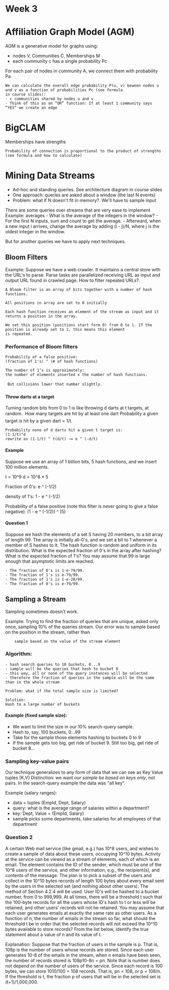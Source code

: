 Week 3
======

# Affiliation Graph Model (AGM)

AGM is a generative model for graphs using:
- nodes V, Communities C, Memberships M
- each community c has a single probability Pc

For each pair of nodes in community A, we connect them with probability Pa.

```
We can calculate the overall edge probability P(u, v) beween nodes u and v as a function of probabilities Pc (see formula
in course slides):
- c communities shared by nodes u and v
- Think of this as an “OR” function: If at least 1 community says “YES” we create an edge
```

# BigCLAM
Memberships have strengths

```
Probability of connection is proportional to the product of strengths (see formula and how to calculate)
```


# Mining Data Streams

- Ad-hoc and standing queries. See architecture diagram in course slides
- One approach: queries are asked about a window (the last N events)
- Problem: what if N doesn't fit in memory?. We'll have to sample input

There are some queries over streams that are very ease to implement
Example: averages
    - What is the average of the integers in the window?
    - For the first N inputs, sum and count to get the average.
    - Afterward, when a new input i arrives, change the average by adding (i - j)/N, where j is the oldest integer in the window.

But for another queries we have to apply next techniques.

## Bloom Filters

Example: Suppose we have a web crawler. It maintains a central store with the URL's to parse. Parse tasks are parallelized
receiving URL as input and output URL found in crawled page. How to filter repeated URLs?.

```
A Bloom filter is an array of bits together with a number of hash functions.

All positions in array are set to 0 initially

Each hash function receives an element of the stream as input and it returns a position in the array.

We set this position (positions start form 0) from 0 to 1. If the position is already set to 1, this means this element
is repeated.

```

### Performance of Bloom filters

```
Probability of a false positive:
(fraction of 1's) ^ (# of hash functions)

The number of 1’s is approximately:
the number of elements inserted x the number of hash functions.

 But collisions lower that number slightly.
```

#### Throw darts at a target
Turning random bits from 0 to 1 is like throwing d darts at t targets, at random.  How many targets are hit by at least one dart
Probability a given target is hit by a given dart = 1/t.

```
Probability none of d darts hit a given t target is:
(1-1/t)^d
rewrite as (1-1/t) ^ t(d/t) ~= e ^ (-d/t)
```


#### Example
Suppose we use an array of 1 billion bits, 5 hash functions, and we insert 100 million elements.

t = 10^9
d = 10^8 * 5

Fraction of 0's:
e ^ (-1/2)

density of 1's:
1 - e ^ (-1/2)

Probability of a false positive (note this filter is never going to give a false negative):
(1 - e ^ (-1/2)) ^ (5)


#### Question 1
Suppose we hash the elements of a set S having 20 members, to a bit array of length 99. The array is initially all-0's,
and we set a bit to 1 whenever a member of S hashes to it. The hash function is random and uniform in its distribution.
What is the expected fraction of 0's in the array after hashing? What is the expected fraction of 1's? You may assume
that 99 is large enough that asymptotic limits are reached.

	- The fraction of 0's is 1-e-79/99.
	- The fraction of 1's is e-79/99.
    - The fraction of 1's is 1-e-20/99.
	- The fraction of 0's is e-79/99.


## Sampling a Stream

Sampling sometimes doesn't work.

Example:
Trying to find the fraction of queries that are unique, asked only once,
sampling 10% of the queries stream.
Our error was to sample based on the position in the stream, rather than

```
    sample based on the value of the stream element
```

### Algorithm:
    - hash search queries to 10 buckets, 0...9
    - sample will be the queries that hash to bucket 0
    - this way, all or none of the query instances will be selected
    - therefore the fraction of queries in the sample will be the same than in the whole stream

```
Problem: what if the total sample size is limited?

Solution:
Hash to a large number of buckets
```

#### Example (fixed sample size):
- We want to limit the size in our 10% search-query sample.
- Hash to, say, 100 buckets, 0...99
- Take for the sample those elements hashing to buckets 0 to 9
- If the sample gets too big, get ride of bucket 9. Still too big, get ride of bucket 8...

### Sampling key-value pairs
Our technique generalizes to any form of data that we can see as Key Value tuples (K,V)
Distinction: we want *our sample be based on keys only*, not pairs. In the search-query example the data was "all key".

Example (salary ranges):
- data = tuples (EmpId, Dept, Salary)
- query: what is the average range of salaries within a department?
- key: Dept, Value = (EmpId, Salary)
- sample picks some departments, take salaries for all employees of that department


### Question 2
A certain Web mail service (like gmail, e.g.) has 10^8 users, and wishes to create a sample of data about these users,
occupying 10^10 bytes. Activity at the service can be viewed as a stream of elements, each of which is an email.
The element contains the ID of the sender, which must be one of the 10^8 users of the service, and other information,
e.g., the recipient(s), and contents of the message. The plan is to pick a subset of the users and collect in the 10^10
bytes records of length 100 bytes about every email sent by the users in the selected set (and nothing about other users).
The method of Section 4.2.4 will be used. User ID's will be hashed to a bucket number, from 0 to 999,999. At all times,
there will be a threshold t such that the 100-byte records for all the users whose ID's hash to t or less will be retained,
and other users' records will not be retained. You may assume that each user generates emails at exactly the same rate
as other users. As a function of n, the number of emails in the stream so far, what should the threshold t be in order
that the selected records will not exceed the 10^10 bytes available to store records? From the list below, identify the
true statement about a value of n and its value of t.

Explanation:
Suppose that the fraction of users in the sample is p. That is, 108p is the number of users whose records are stored.
Since each user generates 10-8 of the emails in the stream, when n emails have been seen, the number of records stored
is 108p10-8n = pn. Note that is number does not depend on the number of users of the service.
Since each record is 100 bytes, we can store 1010/100 = 108 records. That is, pn = 108, or p = 108/n. If the threshold is t,
the fraction p of users that will be in the selected set is (t+1)/1,000,000.




